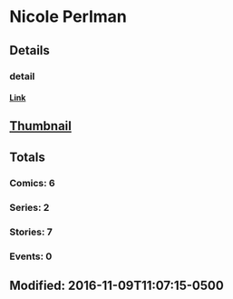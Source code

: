 # Nicole  Perlman 
## Details
### detail
#### [Link](http://marvel.com/comics/creators/12947/nicole_perlman?utm_campaign=apiRef&utm_source=225578a89fc76f3d20fbffda5d17a88d)
## [Thumbnail](http://i.annihil.us/u/prod/marvel/i/mg/b/40/image_not_available.jpg)
## Totals
### Comics: 6
### Series: 2
### Stories: 7
### Events: 0
## Modified: 2016-11-09T11:07:15-0500